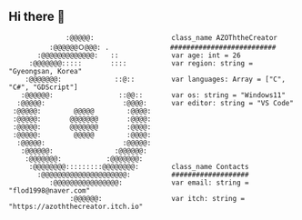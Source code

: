 ## Hi there 👋
```gdscript
              :@@@@@:                   class_name AZOThtheCreator
          :@@@@@@Ｏ@@@: .               ##########################
       :@@@@@@@@@@@@@:   ::             var age: int = 26
     :@@@@@@@:::::       ::::           var region: string = "Gyeongsan, Korea"
    :@@@@@@@:             ::@::         var languages: Array = ["C", "C#", "GDScript"]
   :@@@@@@:                ::@@::       var os: string = "Windows11"
  :@@@@@:                   :@@@@:      var editor: string = "VS Code"
 :@@@@@:        @@@@@        :@@@@:     
 :@@@@@:       @@@@@@@       :@@@@:     
 :@@@@@:       @@@@@@@       :@@@@:     
 :@@@@@:        @@@@@        :@@@@:     
  :@@@@@:                   :@@@@@:     
   :@@@@@@:               :@@@@@@:      
    :@@@@@@@:           :@@@@@@@:       
     :@@@@@@@@:::::::::@@@@@@@@:        class_name Contacts
       :@@@@@@@@@@@@@@@@@@@@@:          ###################
          :@@@@@@@@@@@@@@@@:            var email: string = "flod1998@naver.com"
               :@@@@@@:                 var itch: string = "https://azoththecreator.itch.io"
```
<!--
**azoththecreator/azoththecreator** is a ✨ _special_ ✨ repository because its `README.md` (this file) appears on your GitHub profile.

Here are some ideas to get you started:

- 🔭 I’m currently working on ...
- 🌱 I’m currently learning ...
- 👯 I’m looking to collaborate on ...
- 🤔 I’m looking for help with ...
- 💬 Ask me about ...
- 📫 How to reach me: ...
- 😄 Pronouns: ...
- ⚡ Fun fact: ...
-->
